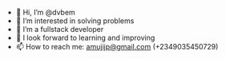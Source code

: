 - 👋 Hi, I’m @dvbem
- 👀 I’m interested in solving problems
- 🌱 I’m a fullstack developer 
- 💞️ I look forward to learning and improving
- 📫 How to reach me: amujijp@gmail.com (+2349035450729)

<!---
dvbem/dvbem is a ✨ special ✨ repository because its `README.md` (this file) appears on your GitHub profile.
You can click the Preview link to take a look at your changes.
--->
